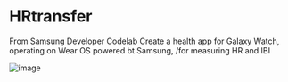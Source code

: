 # HRtransfer

From Samsung Developer Codelab
Create a health app for Galaxy Watch, operating on Wear OS powered bt Samsung, 
/for measuring HR and IBI

![image](https://github.com/seunghyunie/HRtransfer/assets/163154418/37c66e96-d586-43be-9039-9daaf84b1fb0)
